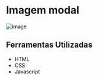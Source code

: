 # Imagem modal
![image](https://github.com/Jorge-Marcelo/Imagem_modal/assets/49494259/95d3f052-94c1-4726-9895-b62e45261f92)
## Ferramentas Utilizadas
- HTML
- CSS
- Javascript
